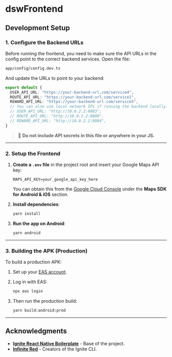 # dswFrontend

## Development Setup

### 1. Configure the Backend URLs

Before running the frontend, you need to make sure the API URLs in the config point to the correct backend services. Open the file:

```bash
app/config/config.dev.ts
```

And update the URLs to point to your backend:

```ts
export default {
  USER_API_URL: "https://your-backend-url.com/service4",
  ROUTE_API_URL: "https://your-backend-url.com/service1",
  REWARD_API_URL: "https://your-backend-url.com/service5",
  // You can also use local network IPs if running the backend locally:
  // USER_API_URL: "http://10.0.2.2:8083",
  // ROUTE_API_URL: "http://10.0.2.2:8080",
  // REWARD_API_URL: "http://10.0.2.2:8084",
}
```

> 🚫 **Do not include API secrets in this file or anywhere in your JS.**

---

### 2. Setup the Frontend

1. **Create a `.env` file** in the project root and insert your Google Maps API key:

   ```env
   MAPS_API_KEY=your_google_api_key_here
   ```

   You can obtain this from the [Google Cloud Console](https://console.cloud.google.com/) under the **Maps SDK for Android & iOS** section.

2. **Install dependencies**:

   ```bash
   yarn install
   ```

3. **Run the app on Android**:

   ```bash
   yarn android
   ```

---

### 3. Building the APK (Production)

To build a production APK:

1. Set up your [EAS account](https://docs.expo.dev/eas/).
2. Log in with EAS:

   ```bash
   npx eas login
   ```

3. Then run the production build:

   ```bash
   yarn build:android:prod
   ```

---

## Acknowledgments

- **[Ignite React Native Boilerplate](https://github.com/infinitered/ignite)** - Base of the project.
- **[Infinite Red](https://infinite.red/)** - Creators of the Ignite CLI.
